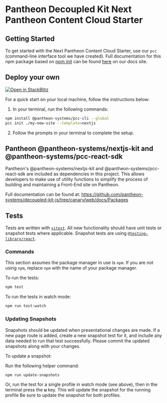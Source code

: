 # Pantheon Decoupled Kit Next Pantheon Content Cloud Starter

## Getting Started

To get started with the
Next Pantheon Content Cloud Starter, use our `pcc` (command-line interface tool
we have created). Full documentation for this npm package based on
[npm init](https://docs.npmjs.com/cli/v8/commands/npm-init) can be found
[here](https://www.npmjs.com/package/@pantheon-systems/pcc) on
our docs site.

## Deploy your own

[![Open in StackBlitz](https://developer.stackblitz.com/img/open_in_stackblitz.svg)](https://stackblitz.com/github/pantheon-systems/pantheon-content-cloud-sdk/tree/main/starters/nextjs-starter-ts)

For a quick start on your local machine, follow the instructions below:

1. In your terminal, run the following commands:

```bash
npm install @pantheon-systems/pcc-cli --global
pcc init ./my-new-site --template=nextjs
```

2. Follow the prompts in your terminal to complete the setup.

## Pantheon @pantheon-systems/nextjs-kit and @pantheon-systems/pcc-react-sdk

Pantheon's @pantheon-systems/nextjs-kit and @pantheon-systems/pcc-react-sdk are
included as dependencies in this project. This allows developers to make use of
utility functions to simplify the process of building and maintaining a
Front-End site on Pantheon.

Full documentation can be found at:
https://github.com/pantheon-systems/decoupled-kit-js/tree/canary/web/docs/Packages

## Tests

Tests are written with [`vitest`](https://vitest.dev/). All new functionality
should have unit tests or snapshot tests where applicable. Snapshot tests are
using
[`@testing-library/react`](https://testing-library.com/docs/react-testing-library/intro/).

### Commands

This section assumes the package manager in use is `npm`. If you are not using
`npm`, replace `npm` with the name of your package manager.

To run the tests:

```bash
npm test
```

To run the tests in watch mode:

```bash
npm run test:watch
```

### Updating Snapshots

Snapshots should be updated when presentational changes are made. If a new page
route is added, create a new snapshot test for it, and include any data needed
to run that test successfully. Please commit the updated snapshots along with
your changes.

To update a snapshot:

Run the following helper command:

```bash
npm run update-snapshots
```

Or, run the test for a single profile in watch mode (see above), then in the
terminal press the **u** key. This will update the snapshot for the running
profile Be sure to update the snapshot for both profiles.
